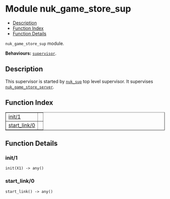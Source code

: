 

# Module nuk_game_store_sup #
* [Description](#description)
* [Function Index](#index)
* [Function Details](#functions)

`nuk_game_store_sup` module.

__Behaviours:__ [`supervisor`](supervisor.md).

<a name="description"></a>

## Description ##
This supervisor is started by [`nuk_sup`](nuk_sup.md) top level supervisor. It
supervises [`nuk_game_store_server`](nuk_game_store_server.md).<a name="index"></a>

## Function Index ##


<table width="100%" border="1" cellspacing="0" cellpadding="2" summary="function index"><tr><td valign="top"><a href="#init-1">init/1</a></td><td></td></tr><tr><td valign="top"><a href="#start_link-0">start_link/0</a></td><td></td></tr></table>


<a name="functions"></a>

## Function Details ##

<a name="init-1"></a>

### init/1 ###

`init(X1) -> any()`

<a name="start_link-0"></a>

### start_link/0 ###

`start_link() -> any()`


